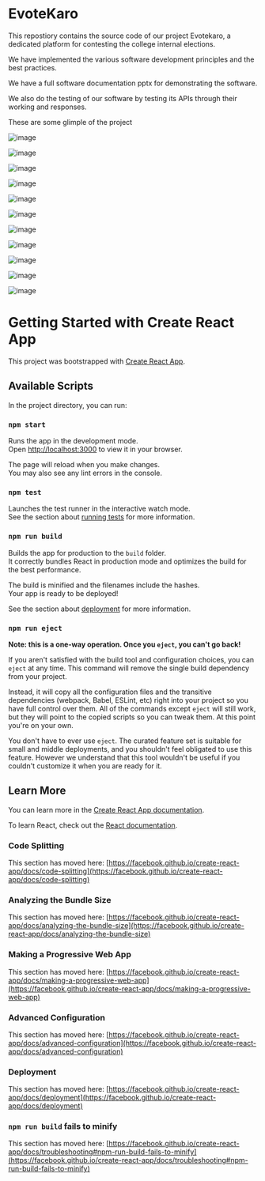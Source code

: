 # EvoteKaro
This repostiory contains the source code of our project Evotekaro, a dedicated platform for contesting the college internal elections.

We have implemented the various software development principles and the best practices.

We have a full software documentation pptx for demonstrating the software.

We also do the testing of our software by testing its APIs through their working and responses.

These are some glimple of the project 

![image](https://github.com/AdityaKumarRaushan/EvoteKaro/assets/97014813/27159bbb-9d73-4bcf-a8fb-4f9c9c78830e)

![image](https://github.com/AdityaKumarRaushan/EvoteKaro/assets/97014813/690766ed-2bd5-419a-9f14-e229ff2ec3f2)

![image](https://github.com/AdityaKumarRaushan/EvoteKaro/assets/97014813/dd45230c-f8bd-4864-9c74-2526b95449f5)

![image](https://github.com/AdityaKumarRaushan/EvoteKaro/assets/97014813/e4816642-e997-4bde-b8d1-4ff89f34fddf)

![image](https://github.com/AdityaKumarRaushan/EvoteKaro/assets/97014813/2442b5d0-0fe9-4ed2-ab44-d7fb7ae1a614)

![image](https://github.com/AdityaKumarRaushan/EvoteKaro/assets/97014813/dfb1948b-6378-49bc-8465-a2af0747f8ca)

![image](https://github.com/AdityaKumarRaushan/EvoteKaro/assets/97014813/a2107e4e-c535-476b-8d29-a04c7fde6791)

![image](https://github.com/AdityaKumarRaushan/EvoteKaro/assets/97014813/76b224f0-dfb7-481b-bb1e-4ce8dcce9622)

![image](https://github.com/AdityaKumarRaushan/EvoteKaro/assets/97014813/edb2ae85-a793-4c4b-a4ad-fdca85a5707c)

![image](https://github.com/AdityaKumarRaushan/EvoteKaro/assets/97014813/8223ef42-fc09-4a70-84dd-25818c335c50)

![image](https://github.com/AdityaKumarRaushan/EvoteKaro/assets/97014813/f62a9808-6eec-43ae-b017-f533522b0b08)

# Getting Started with Create React App

This project was bootstrapped with [Create React App](https://github.com/facebook/create-react-app).

## Available Scripts

In the project directory, you can run:

### `npm start`

Runs the app in the development mode.\
Open [http://localhost:3000](http://localhost:3000) to view it in your browser.

The page will reload when you make changes.\
You may also see any lint errors in the console.

### `npm test`

Launches the test runner in the interactive watch mode.\
See the section about [running tests](https://facebook.github.io/create-react-app/docs/running-tests) for more information.

### `npm run build`

Builds the app for production to the `build` folder.\
It correctly bundles React in production mode and optimizes the build for the best performance.

The build is minified and the filenames include the hashes.\
Your app is ready to be deployed!

See the section about [deployment](https://facebook.github.io/create-react-app/docs/deployment) for more information.

### `npm run eject`

**Note: this is a one-way operation. Once you `eject`, you can't go back!**

If you aren't satisfied with the build tool and configuration choices, you can `eject` at any time. This command will remove the single build dependency from your project.

Instead, it will copy all the configuration files and the transitive dependencies (webpack, Babel, ESLint, etc) right into your project so you have full control over them. All of the commands except `eject` will still work, but they will point to the copied scripts so you can tweak them. At this point you're on your own.

You don't have to ever use `eject`. The curated feature set is suitable for small and middle deployments, and you shouldn't feel obligated to use this feature. However we understand that this tool wouldn't be useful if you couldn't customize it when you are ready for it.

## Learn More

You can learn more in the [Create React App documentation](https://facebook.github.io/create-react-app/docs/getting-started).

To learn React, check out the [React documentation](https://reactjs.org/).

### Code Splitting

This section has moved here: [https://facebook.github.io/create-react-app/docs/code-splitting](https://facebook.github.io/create-react-app/docs/code-splitting)

### Analyzing the Bundle Size

This section has moved here: [https://facebook.github.io/create-react-app/docs/analyzing-the-bundle-size](https://facebook.github.io/create-react-app/docs/analyzing-the-bundle-size)

### Making a Progressive Web App

This section has moved here: [https://facebook.github.io/create-react-app/docs/making-a-progressive-web-app](https://facebook.github.io/create-react-app/docs/making-a-progressive-web-app)

### Advanced Configuration

This section has moved here: [https://facebook.github.io/create-react-app/docs/advanced-configuration](https://facebook.github.io/create-react-app/docs/advanced-configuration)

### Deployment

This section has moved here: [https://facebook.github.io/create-react-app/docs/deployment](https://facebook.github.io/create-react-app/docs/deployment)

### `npm run build` fails to minify

This section has moved here: [https://facebook.github.io/create-react-app/docs/troubleshooting#npm-run-build-fails-to-minify](https://facebook.github.io/create-react-app/docs/troubleshooting#npm-run-build-fails-to-minify)
